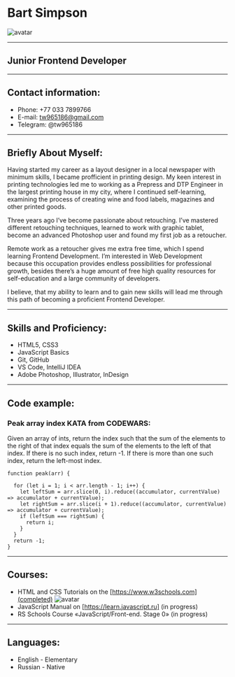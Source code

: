 # Bart Simpson
![avatar](https://logoeps.com/wp-content/uploads/2013/01/bart-simpson-logo-vector1.png)
********* 
## Junior Frontend Developer
********* 
## Contact information:
+ Phone: +77 033 7899766
+ E-mail: tw965186@gmail.com
+ Telegram: @tw965186
********* 
## Briefly About Myself:
Having started my career as a layout designer in a local newspaper with minimum skills, I became profficient in printing design.
My keen interest in printing technologies led me to working as a Prepress and DTP Engineer in the largest printing house in my city,
where I continued self-learning, examining the process of creating wine and food labels, magazines and other printed goods.

Three years ago I’ve become passionate about retouching. I’ve mastered different retouching techniques,
learned to work with graphic tablet, become an advanced Photoshop user and found my first job as a retoucher.

Remote work as a retoucher gives me extra free time, which I spend learning Frontend Development.
I’m interested in Web Development because this occupation provides endless possibilities for professional growth,
besides there’s a huge amount of free high quality resources for self-education and a large community of developers.

I believe, that my ability to learn and to gain new skills will lead me through this path of becoming a proficient Frontend Developer.
********* 
## Skills and Proficiency:
* HTML5, CSS3
* JavaScript Basics
* Git, GitHub
* VS Code, IntelliJ IDEA
* Adobe Photoshop, Illustrator, InDesign
********* 
## Code example:
### Peak array index KATA from CODEWARS: 
Given an array of ints, return the index such that the sum of the elements to the right of that index equals the sum of the elements to the left of that index. If there is no such index, return -1. If there is more than one such index, return the left-most index.
```
function peak(arr) {

  for (let i = 1; i < arr.length - 1; i++) {
    let leftSum = arr.slice(0, i).reduce((accumulator, currentValue) => accumulator + currentValue);
    let rightSum = arr.slice(i + 1).reduce((accumulator, currentValue) => accumulator + currentValue);
    if (leftSum === rightSum) {
      return i;
    }
  }
  return -1;
}
```
********* 
## Courses:
* HTML and CSS Tutorials on the [https://www.w3schools.com](completed)
![avatar](https://www.downloadclipart.net/large/presentation-png-pic.png)
* JavaScript Manual on [https://learn.javascript.ru] (in progress)
* RS Schools Course «JavaScript/Front-end. Stage 0» (in progress)
********* 
## Languages:
* English -  Elementary
* Russian - Native
